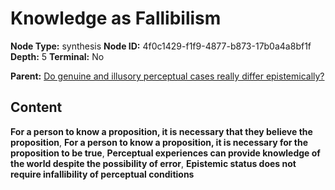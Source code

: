 # Knowledge as Fallibilism

**Node Type:** synthesis
**Node ID:** 4f0c1429-f1f9-4877-b873-17b0a4a8bf1f
**Depth:** 5
**Terminal:** No

**Parent:** [Do genuine and illusory perceptual cases really differ epistemically?](do-genuine-and-illusory-perceptual-cases-really-differ-epistemically-antithesis-d3231791-29f6-4a66-bc3a-6b28e5af87a2.md)

## Content

**For a person to know a proposition, it is necessary that they believe the proposition**, **For a person to know a proposition, it is necessary for the proposition to be true**, **Perceptual experiences can provide knowledge of the world despite the possibility of error**, **Epistemic status does not require infallibility of perceptual conditions**
